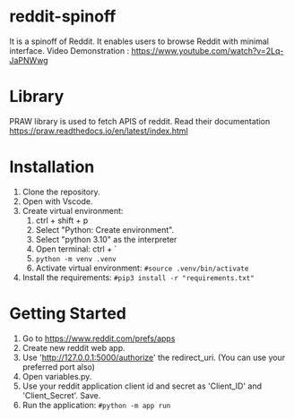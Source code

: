 # reddit-spinoff
It is a spinoff of Reddit. It enables users to browse Reddit with minimal interface. 
Video Demonstration : https://www.youtube.com/watch?v=2Lq-JaPNWwg

# Library
PRAW library is used to fetch APIS of reddit. Read their documentation https://praw.readthedocs.io/en/latest/index.html

# Installation
1. Clone the repository.
2. Open with Vscode.
3. Create virtual environment:
    1. ctrl + shift + p
    2. Select "Python: Create environment".
    3. Select "python 3.10" as the interpreter
    4. Open terminal: ctrl + `
    5. ```python -m venv .venv```
    6. Activate virtual environment: ```#source .venv/bin/activate```
4. Install the requirements: ```#pip3 install -r "requirements.txt"```

# Getting Started
1. Go to https://www.reddit.com/prefs/apps
2. Create new reddit web app.
3. Use 'http://127.0.0.1:5000/authorize' the redirect_uri. (You can use your preferred port also)
4. Open variables.py. 
5. Use your reddit application client id and secret as 'Client_ID' and 'Client_Secret'. Save.
6. Run the application: ```#python -m app run```